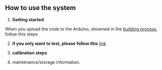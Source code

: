 ## How to use the system

  1. __Getting started__

  When you upload the code to the Arduino, showned in the [building process](https://github.com/FOSH-following-demand/thermostatic-water-bath/blob/master/documentation/building/README.md), follow this steps

  2. __if you only want to test, please follow this__ [link](https://github.com/FOSH-following-demand/thermostatic-water-bath/tree/master/hardware/testing)

  3. __calibration steps__
    


  4. maintenance/storage information.
